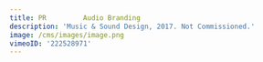 ```yaml
---
title: PR         Audio Branding
description: 'Music & Sound Design, 2017. Not Commissioned.'
image: /cms/images/image.png
vimeoID: '222528971'
---
```











